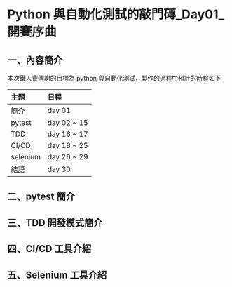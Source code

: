 # Python 與自動化測試的敲門磚_Day01_開賽序曲

## 一、內容簡介
本次鐵人賽傳謝的目標為 python 與自動化測試，製作的過程中預計的時程如下

| 主題       | 日程          |
|:---------|:------------|
| 簡介       | day 01      |
| pytest   | day 02 ~ 15 |
| TDD      | day 16 ~ 17 |
| CI/CD    | day 18 ~ 25 |
| selenium | day 26 ~ 29 |
| 結語       | day 30      |

## 二、pytest 簡介

## 三、TDD 開發模式簡介

## 四、CI/CD 工具介紹

## 五、Selenium 工具介紹